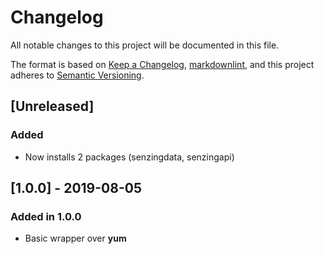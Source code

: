 # Changelog

All notable changes to this project will be documented in this file.

The format is based on [Keep a Changelog](https://keepachangelog.com/en/1.0.0/),
[markdownlint](https://dlaa.me/markdownlint/),
and this project adheres to [Semantic Versioning](https://semver.org/spec/v2.0.0.html).

## [Unreleased]

### Added

- Now installs 2 packages (senzingdata, senzingapi)

## [1.0.0] - 2019-08-05

### Added in 1.0.0

- Basic wrapper over **yum**
